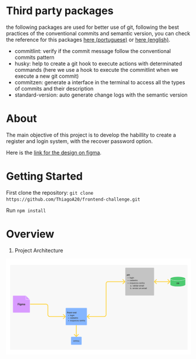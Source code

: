 # Third party packages

the following packages are used for better use of git, following the best practices of the conventional commits and semantic version,
you can check the reference for this packages [here (portuguese)](https://dev.to/vitordevsp/padronizacao-de-commit-com-commitlint-husky-e-commitizen-3g1n) or [here (english)](https://mokkapps.de/blog/how-to-automatically-generate-a-helpful-changelog-from-your-git-commit-messages/).<br />

- commitlint: verify if the commit message follow the conventional commits pattern
- husky: help to create a git hook to execute actions with determinated commands (here we use a hook to execute the commitlint when we execute a new git commit)
- commitzen: generate a interface in the terminal to access all the types of commits and their description
- standard-version: auto generate change logs with the semantic version<br />

# About

The main objective of this project is to develop the habillity to create a register and login system,
with the recover password option.<br />

Here is the [link for the design on figma](https://www.figma.com/file/GPhU0H4Yfo9gjLWXALyPbm/React-native-challenge?node-id=0%3A1).<br />

# Getting Started

First clone the repository: `git clone https://github.com/ThiagoA20/frontend-challenge.git`<br />

Run `npm install`

# Overview

1. Project Architecture<br />
<img src="./project_architecture.png">